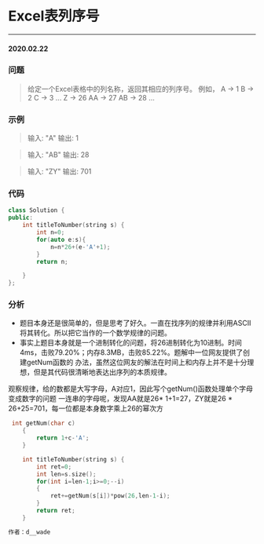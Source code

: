 # Excel表列序号
***
#### 2020.02.22

### 问题
>给定一个Excel表格中的列名称，返回其相应的列序号。
例如，
    A -> 1
    B -> 2
    C -> 3
    ...
    Z -> 26
    AA -> 27
    AB -> 28 
    ...

### 示例
>输入: "A"
输出: 1

>输入: "AB"
输出: 28

>输入: "ZY"
输出: 701

### 代码
```c++
class Solution {
public:
    int titleToNumber(string s) {
        int n=0;
        for(auto e:s){
            n=n*26+(e-'A'+1);
        }
        return n;

    }
};
```

### 分析
 - 题目本身还是很简单的，但是思考了好久。一直在找序列的规律并利用ASCII将其转化。所以把它当作的一个数学规律的问题。
 - 事实上题目本身就是一个进制转化的问题，将26进制转化为10进制。时间4ms，击败79.20%；内存8.3MB，击败85.22%。题解中一位网友提供了创建getNum函数的
   办法，虽然这位网友的解法在时间上和内存上并不是十分理想，但是其代码很清晰地表达出序列的本质规律。
   

观察规律，给的数都是大写字母，A对应1，因此写个getNum()函数处理单个字母变成数字的问题
一连串的字母呢，发现AA就是26* 1+1=27，ZY就是26 *  26+25=701，每一位都是本身数字乘上26的幂次方
```c++
 int getNum(char c)
    {
        return 1+c-'A';
    }

    int titleToNumber(string s) {
        int ret=0;
        int len=s.size();
        for(int i=len-1;i>=0;--i)
        {
            ret+=getNum(s[i])*pow(26,len-1-i);
        }
        return ret;
    }

作者：d__wade
